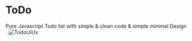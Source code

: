 # ToDo
Pure Javascript Todo list with simple &amp; clean code &amp; simple minimal Design . 
![TodoUiUx](https://github.com/ashkanjaycob/ToDo/assets/111354885/d5c99437-337b-4ec7-ad87-21dd3f29edb7)
